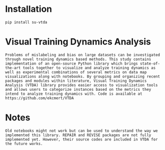 # Installation
`pip install su-vtda`

# Visual Training Dynamics Analysis
`Problems of mislabeling and bias on large datasets can be investigated through novel training dynamics based methods. This study contains implementation of an open-source Python library which brings state-of-the-art tools together to visualize and analyze training dynamics as well as experimental combinations of several metrics on data map visualizations along with notebooks. By grouping and organizing recent packages and modules within literature, Visual Training Dynamics Analysis (VTDA) library provides easier access to visualization tools and allows users to categorize instances based on the metrics they intend to analyze training dynamics with. Code is available at https://github.com/ekcmert/VTDA`

# Notes
`Old notebooks might not work but can be used to understand the way we implemented this library. REPAIR and REVISE packages are not fully implemented yet. However, their source codes are included in VTDA for the future works.`